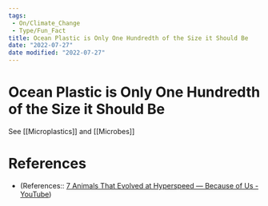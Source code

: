 ```yaml
---
tags:
 - On/Climate_Change
 - Type/Fun_Fact
title: Ocean Plastic is Only One Hundredth of the Size it Should Be
date: "2022-07-27"
date modified: "2022-07-27"
---
```


# Ocean Plastic is Only One Hundredth of the Size it Should Be
See [[Microplastics]] and [[Microbes]]
# References
- (References:: [7 Animals That Evolved at Hyperspeed — Because of Us - YouTube](https://www.youtube.com/watch?v=AKB1dyXsTGM))
